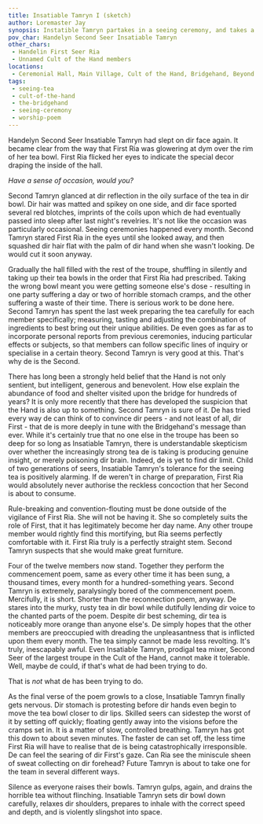 ```yaml
---
title: Insatiable Tamryn I (sketch)
author: Loremaster Jay
synopsis: Instatible Tamryn partakes in a seeing ceremony, and takes a risk.
pov_char: Handelyn Second Seer Insatiable Tamryn
other_chars: 
 - Handelin First Seer Ria
 - Unnamed Cult of the Hand members
locations:
 - Ceremonial Hall, Main Village, Cult of the Hand, Bridgehand, Beyond 11-firthan
tags:
 - seeing-tea
 - cult-of-the-hand
 - the-bridgehand
 - seeing-ceremony
 - worship-poem
---
```

Handelyn Second Seer Insatiable Tamryn had slept on dir face again. It became
clear from the way that First Ria was glowering at dym over the rim of her tea
bowl. First Ria flicked her eyes to indicate the special decor draping the
inside of the hall. 

_Have a sense of occasion, would you?_

Second Tamryn glanced at dir reflection in the oily surface of the tea in dir
bowl. Dir hair was matted and spikey on one side, and dir face sported several
red blotches, imprints of the coils upon which de had eventually passed into
sleep after last night's revelries. It's not like the occasion was particularly
occasional. Seeing ceremonies happened every month. Second Tamryn stared First
Ria in the eyes until she looked away, and then squashed dir hair flat with the
palm of dir hand when she wasn't looking. De would cut it soon anyway.

Gradually the hall filled with the rest of the troupe, shuffling in silently
and taking up their tea bowls in the order that First Ria had prescribed.
Taking the wrong bowl meant you were getting someone else's dose - resulting in
one party suffering a day or two of horrible stomach cramps, and the other
suffering a waste of their time. There is serious work to be done here. Second
Tamryn has spent the last week preparing the tea carefully for each member
specifically; measuring, tasting and adjusting the combination of ingredients
to best bring out their unique abilities. De even goes as far as to incorporate
personal reports from previous ceremonies, inducing particular effects or
subjects, so that members can follow specific lines of inquiry or specialise in
a certain theory. Second Tamryn is very good at this. That's why de is the
Second.

There has long been a strongly held belief that the Hand is not only sentient,
but intelligent, generous and benevolent. How else explain the abundance of
food and shelter visited upon the bridge for hundreds of years? It is only more
recently that there has developed the suspicion that the Hand is also up to
something. Second Tamryn is sure of it. De has tried every way de can think of
to convince dir peers - and not least of all, dir First - that de is more
deeply in tune with the Bridgehand's message than ever. While it's certainly
true that no one else in the troupe has been so deep for so long as Insatiable
Tamryn, there is understandable skepticism over whether the increasingly strong
tea de is taking is producing genuine insight, or merely poisoning dir brain.
Indeed, de is yet to find dir limit. Child of two generations of seers,
Insatiable Tamryn's tolerance for the seeing tea is positively alarming. If de
weren't in charge of preparation, First Ria would absolutely never authorise
the reckless concoction that her Second is about to consume.

Rule-breaking and convention-flouting must be done outside of the vigilance of
First Ria. She will not be having it. She so completely suits the role of
First, that it has legitimately become her day name. Any other troupe member
would rightly find this mortifying, but Ria seems perfectly comfortable with
it. First Ria truly is a perfectly straight stem. Second Tamryn suspects that
she would make great furniture.

Four of the twelve members now stand. Together they perform the commencement
poem, same as every other time it has been sung, a thousand times, every month
for a hundred-something years. Second Tamryn is extremely, paralysingly bored
of the commencement poem. Mercifully, it is short. Shorter than the
reconnection poem, anyway. De stares into the murky, rusty tea in dir bowl
while dutifully lending dir voice to the chanted parts of the poem. Despite dir
best scheming, dir tea is noticeably more orange than anyone else's. De simply
hopes that the other members are preoccupied with dreading the unpleasantness
that is inflicted upon them every month. The tea simply cannot be made less
revolting. It's truly, inescapably awful. Even Insatiable Tamryn, prodigal tea
mixer, Second Seer of the largest troupe in the Cult of the Hand, cannot make
it tolerable. Well, maybe de could, if that's what de had been trying to do.

That is _not_ what de has been trying to do.

As the final verse of the poem growls to a close, Insatiable Tamryn finally
gets nervous. Dir stomach is protesting before dir hands even begin to move the
tea bowl closer to dir lips. Skilled seers can sidestep the worst of it by
setting off quickly; floating gently away into the visions before the cramps
set in. It is a matter of slow, controlled breathing. Tamryn has got this down
to about seven minutes. The faster de can set off, the less time First Ria will
have to realise that de is being catastrophically irresponsible.  De can feel
the searing of dir First's gaze. Can Ria see the miniscule sheen of sweat
collecting on dir forehead? Future Tamryn is about to take one for the team in
several different ways.

Silence as everyone raises their bowls. Tamryn gulps, again, and drains the
horrible tea without flinching. Insatiable Tamryn sets dir bowl down carefully,
relaxes dir shoulders, prepares to inhale with the correct speed and depth, and
is violently slingshot into space.
